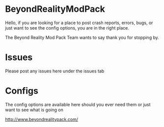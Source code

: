 BeyondRealityModPack
====================
Hello, if you are looking for a place to post crash reports, errors, bugs, or just want to see the config options, you are in the right place.

The Beyond Reality Mod Pack Team wants to say thank you for stopping by.

Issues
==================
Please post any issues here under the issues tab


Configs
==================
The config options are available here should you ever need them or just want to see what is going on

http://www.beyondrealitypack.com/
